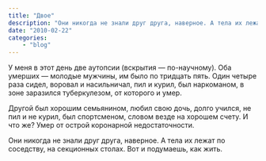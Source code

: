 ```yaml
---
title: "Двое"
description: "Они никогда не знали друг друга, наверное. А тела их лежат по соседству, на секционных столах."
date: "2010-02-22"
categories: 
    - "blog"
---
```


У меня в этот день две аутопсии (вскрытия —&nbsp;по-научному). Оба умерших —&nbsp;молодые мужчины, им было по тридцать пять. Один четыре раза сидел, воровал и насильничал, пил и курил, был наркоманом, в зоне заразился туберкулезом, от которого и умер.

Другой был хорошим семьянином, любил свою дочь, долго учился, не пил и не курил, был спортсменом, словом везде на хорошем счету. И что же? Умер от острой коронарной недостаточности.

Они никогда не знали друг друга, наверное. А тела их лежат по соседству, на секционных столах. Вот и подумаешь, как жить.
